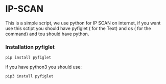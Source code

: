 # IP-SCAN
This is a simple script, we use python for IP SCAN on internet, if you want use this sctipt you should have pyfiglet ( for the Text) and os ( for the command) and tou should have python.


### Installation pyfiglet
```
pip install pyfiglet

```

if you have python3 you should use: 
```
pip3 install pyfiglet

```

